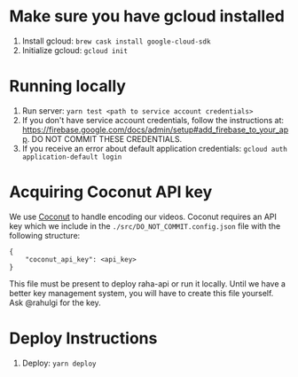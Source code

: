 # Make sure you have gcloud installed

1.  Install gcloud: `brew cask install google-cloud-sdk`
1.  Initialize gcloud: `gcloud init`

# Running locally

1.  Run server: `yarn test <path to service account credentials>`
1.  If you don't have service account credentials, follow the instructions at:
    https://firebase.google.com/docs/admin/setup#add_firebase_to_your_app. DO NOT
    COMMIT THESE CREDENTIALS.
1.  If you receive an error about default application credentials:
    `gcloud auth application-default login`

# Acquiring Coconut API key

We use [Coconut](https://app.coconut.co) to handle encoding our videos. Coconut
requires an API key which we include in the `./src/DO_NOT_COMMIT.config.json`
file with the following structure:

```
{
    "coconut_api_key": <api_key>
}
```

This file must be present to deploy raha-api or run it locally. Until we have
a better key management system, you will have to create this file yourself.
Ask @rahulgi for the key.

# Deploy Instructions

1.  Deploy: `yarn deploy`
